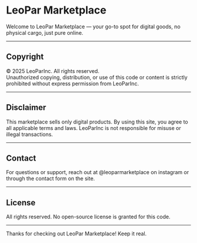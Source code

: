 # LeoPar Marketplace

Welcome to LeoPar Marketplace — your go-to spot for digital goods, no physical cargo, just pure online.

---


## Copyright

© 2025 LeoParInc. All rights reserved.  
Unauthorized copying, distribution, or use of this code or content is strictly prohibited without express permission from LeoParInc.

---

## Disclaimer

This marketplace sells only digital products. By using this site, you agree to all applicable terms and laws. LeoParInc is not responsible for misuse or illegal transactions.

---

## Contact

For questions or support, reach out at @leoparmarketplace on instagram or through the contact form on the site.

---

## License

All rights reserved. No open-source license is granted for this code.

---

Thanks for checking out LeoPar Marketplace! Keep it real.
